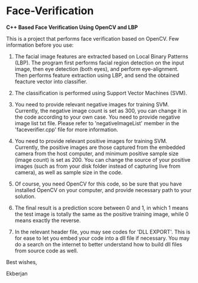 # Face-Verification
**C++ Based Face Verification Using OpenCV and LBP**

This is a project that performs face verification based on OpenCV. Few information before you use:

1. The facial image features are extracted based on Local Binary Patterns (LBP). The program first performs facial region detection on the input image, then eye detection (both eyes), and perform eye-alignment. Then performs feature extraction using LBP, and send the obtained feacture vector into classifier. 

2. The classification is performed using Support Vector Machines (SVM). 

3. You need to provide relevant negative images for training SVM. Currently, the negative image count is set as 300, you can change it in the code according to your own case. You need to provide negative image list txt file. Please refer to 'negativeImageList' member in the 'faceverifier.cpp' file for more information. 

4. You need to provide relevant positive images for training SVM. Currently, the positive images are those captured from the embedded camera from the host computer, and minimum positive sample size (image count) is set as 200. You can change the source of your positive images (such as from your disk folder instead of capturing live from camera), as well as sample size in the code. 

5. Of course, you need OpenCV for this code, so be sure that you have installed OpenCV on your computer, and provide necessary path to your solution. 

6. The final result is a prediction score between 0 and 1, in which 1 means the test image is totally the same as the positive training image, while 0 means exactly the reverse. 

7. In the relevant header file, you may see codes for 'DLL EXPORT'. This is for ease to let you embed your code into a dll file if necessary. You may do a search on the internet to better understand how to build dll files from source code as well. 

 
Best wishes, 

Ekberjan 

